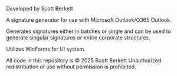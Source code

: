 Developed by Scott Berkett

A signature generator for use with Microsoft Outlook/O365 Outlook.

Generates signatures either in batches or single and can be used to generate singular signatures or entire corporate structures.

Utilizes WinForms for UI system.

All code in this repository is © 2025 Scott Berkett
Unauthorized redistribution or use without permission is prohibited.
